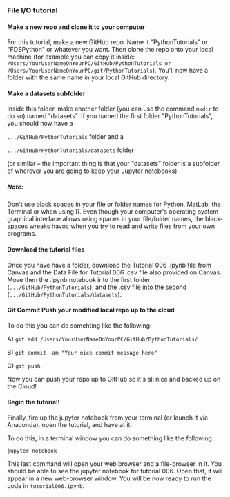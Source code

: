 ### File I/O tutorial

#### Make a new repo and clone it to your computer
For this tutorial, make a new GitHub repo. Name it "PythonTutorials" or "FDSPython" or whatever you want. Then clone the repo onto your local machine (for example you can copy it inside: `/Users/YourUserNameOnYourPC/GitHub/PythonTutorials or /Users/YourUserNameOnYourPC/git/PythonTutorials`). You'll now have a folder with the same name in your local GitHub directory. 

#### Make a datasets subfolder
Inside this folder, make another folder (you can use the command `mkdir` to do so) named "datasets". If you named the first folder "PythonTutorials", you should now have a

``.../GitHub/PythonTutorials`` folder and a

``.../GitHub/PythonTutorials/datasets`` folder 

(or similar – the important thing is that your "datasets" folder is a subfolder of wherever you are going to keep your Jupyter notebooks)

##### Note: 
Don't use black spaces in your file or folder names for Python, MatLab, the Terminal or when using R. Even though your computer's operating system graphical interface allows using spaces in your file/folder names, the black-spaces wreaks havoc when you try to read and write files from your own programs.

#### Download the tutorial files
Once you have have a folder, download the Tutorial 006 .ipynb file from Canvas and the Data File for Tutorial 006 .csv file also provided on Canvas. Move then the .ipynb notebook into the first folder (`.../GitHub/PythonTutorials`), and the .csv file into the second (`.../GitHub/PythonTutorials/datasets`). 

#### Git Commit Push your modified local repo up to the cloud
To do this you can do somehting like the following:

A) `git add /Users/YourUserNameOnYourPC/GitHub/PythonTutorials/`

B) `git commit -am "Your nice commit message here"`

C) `git push`. 

Now you can push your repo up to GitHub so it's all nice and backed up on the Cloud!

#### Begin the tutorial!
Finally, fire up the jupyter notebook from your terminal (or launch it via Anaconda), open the tutorial, and have at it!

To do this, in a terminal window you can do something like the following:

`jupyter notebook`

This last command will open your web browser and a file-browser in it. You should be able to see the jupyter notebook for tutorial 006. Open that, it will appear in a new web-browser window. You will be now ready to run the code in `tutorial006.ipynb`.
